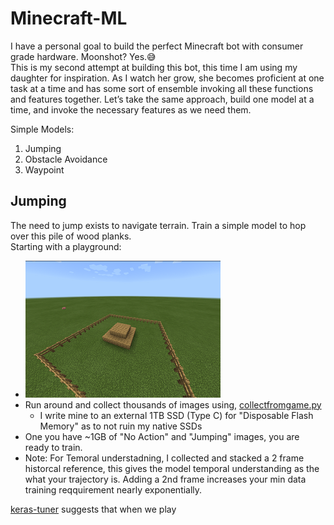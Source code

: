 # Minecraft-ML

I have a personal goal to build the perfect Minecraft bot with consumer grade hardware. Moonshot? Yes.:sweat_smile:  
This is my second attempt at building this bot, this time I am using my daughter for inspiration. As I watch her grow, she becomes proficient at one task at a time and has some sort of ensemble invoking all these functions and features together. Let’s take the same approach, build one model at a time, and invoke the necessary features as we need them.  

Simple Models:
1. Jumping
2. Obstacle Avoidance  
3. Waypoint

## Jumping
The need to jump exists to navigate terrain. Train a simple model to hop over this pile of wood planks.  
Starting with a playground:  
* ![playground](https://github.com/darkmatter2222/Minecraft-ML/blob/main/selfjumping/images/training_field.png)  
* Run around and collect thousands of images using, [collectfromgame.py](https://github.com/darkmatter2222/Minecraft-ML/blob/main/selfjumping/trainingcollection/collectfromgame.py)  
  * I write mine to an external 1TB SSD (Type C) for "Disposable Flash Memory" as to not ruin my native SSDs  
* One you have ~1GB of "No Action" and "Jumping" images, you are ready to train.  
* Note: For Temoral understadning, I collected and stacked a 2 frame historcal reference, this gives the model temporal understanding as the what your trajectory is. Adding a 2nd frame increases your min data training reqquirement nearly exponentially.  


[keras-tuner](https://github.com/keras-team/keras-tuner) suggests that when we play 

